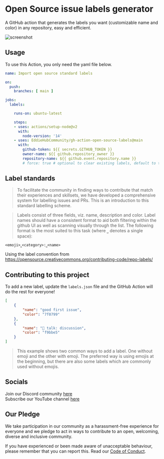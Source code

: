 # Open Source issue labels generator

A GitHub action that generates the labels you want (customizable name and color) in any repository, easy and efficient.

![screenshot](https://user-images.githubusercontent.com/624760/113267767-9e331c00-92ce-11eb-8e47-efb02d3c7fa2.png)

## Usage

To use this Action, you only need the yaml file below.

```yaml
name: Import open source standard labels

on:
  push:
    branches: [ main ]

jobs:
  labels:

    runs-on: ubuntu-latest

    steps:
    - uses: actions/setup-node@v2
      with:
        node-version: '14'
    - uses: EddieHubCommunity/gh-action-open-source-labels@main
      with:
        github-token: ${{ secrets.GITHUB_TOKEN }}
        owner-name: ${{ github.repository_owner }}
        repository-name: ${{ github.event.repository.name }}
        # force: true # optional to clear existing labels, default to true
```

## Label standards

> To facilitate the community in finding ways to contribute that match their experiences and skillsets, we have developed a comprehensive system for labelling issues and PRs. This is an introduction to this standard labelling scheme.

> Labels consist of three fields, viz. name, description and color. Label names should have a consistent format to aid both filtering within the github UI as well as scanning visually through the list. The following format is the most suited to this task (where ⎵ denotes a single space):

```
<emoji>⎵<category>:⎵<name>
```

Using the label convention from https://opensource.creativecommons.org/contributing-code/repo-labels/

## Contributing to this project

To add a new label, update the `labels.json` file and the GitHub Action will do the rest for everyone!

```json
[
    {
        "name": "good first issue",
        "color": "7f0799"
    },
    {
        "name": "💬 talk: discussion",
        "color": "f9bbe5"
    } 
]
```

> This example shows two common ways to add a label. One without emoji and the other with emoji. The preferred way is using emojis at the beginning, but there are also some labels which are commonly used without emojis.

## Socials

Join our Discord community [here](http://discord.eddiehub.org)   
Subscribe our YouTube channel [here](https://www.youtube.com/user/eddiejaoude)

## Our Pledge

We take participation in our community as a harassment-free experience for everyone and we pledge to act in ways to contribute to an open, welcoming, diverse and inclusive community.  

If you have experienced or been made aware of unacceptable behaviour, please remember that you can report this.  Read our [Code of Conduct](https://github.com/EddieHubCommunity/gh-action-open-source-labels/blob/main/CODE_OF_CONDUCT.md).

